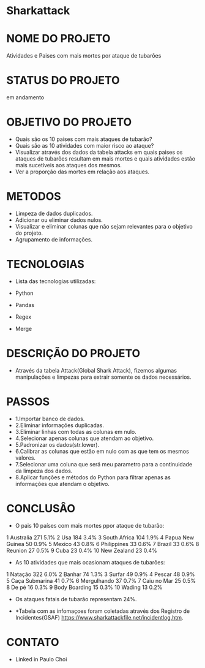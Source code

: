 # Sharkattack
 
# NOME DO PROJETO
Atividades e Paises com mais mortes por ataque de tubarões

# STATUS DO PROJETO
em andamento

# OBJETIVO DO PROJETO
- Quais são os 10 paises com mais ataques de tubarão?
- Quais são as 10 atividades com maior risco ao ataque?
- Visualizar através dos dados da tabela attacks em quais paises os ataques de tubarões resultam em mais mortes e quais atividades estão mais    sucetíveis aos ataques dos mesmos.
- Ver a proporção das mortes em relação aos ataques.

# METODOS
- Limpeza de dados duplicados.
- Adicionar  ou eliminar dados nulos.
- Visualizar e eliminar colunas que não sejam relevantes para o objetivo do projeto.
- Agrupamento de informações.


# TECNOLOGIAS 
- Lista das tecnologias utilizadas:

- Python
- Pandas
- Regex
- Merge


# DESCRIÇÃO DO PROJETO
- Através da tabela Attack(Global Shark Attack), fizemos algumas manipulações e limpezas para extrair somente os dados necessários.

# PASSOS
- 1.Importar banco de dados.
- 2.Eliminar informações duplicadas.
- 3.Eliminar linhas com todas as colunas em nulo.
- 4.Selecionar apenas colunas que atendam ao objetivo.
- 5.Padronizar os dados(str.lower).
- 6.Calibrar as colunas que estão em nulo com as que tem os mesmos valores.
- 7.Selecionar uma coluna que será meu parametro para a continuidade da limpeza dos dados.
- 8.Aplicar funções e métodos do Python para filtrar apenas as informações que atendam o objetivo.

# CONCLUSÂO
- O pais 10 países com mais mortes ppor ataque de tubarão:

1	Australia	      271     5.1%
2	Usa	              184     3.4%
3	South Africa      104     1.9%
4	Papua New Guinea   50     0.9%
5	Mexico	           43     0.8%
6	Philippines	       33     0.6%
7	Brazil	           33     0.6%
8	Reunion	           27     0.5%
9	Cuba	           23     0.4%
10  New Zealand	       23     0.4%

- As 10 atividades que mais ocasionam ataques de tubarões:

1	Natação	        322       6.0%
2	Banhar	         74       1.3%
3	Surfar        	 49       0.9%
4	Pescar	         48       0.9%
5	Caça Submarina	 41       0.7%
6	Mergulhando	     37       0.7%
7	Caiu no Mar	     25       0.5%   
8	De pé	         16       0.3%
9	Body Boarding    15       0.3%
10	Wading           13       0.2%

- Os ataques fatais de tubarão representam 24%.

- *Tabela com as infomaçoes foram coletadas através dos Registro de Incidentes(GSAF) https://www.sharkattackfile.net/incidentlog.htm.

# CONTATO
- Linked in Paulo Choi